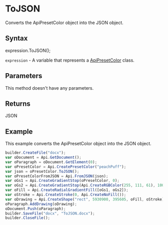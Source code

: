 # ToJSON

Converts the ApiPresetColor object into the JSON object.

## Syntax

expression.ToJSON();

`expression` - A variable that represents a [ApiPresetColor](../ApiPresetColor.md) class.

## Parameters

This method doesn't have any parameters.

## Returns

JSON

## Example

This example converts the ApiPresetColor object into the JSON object.

```javascript
builder.CreateFile("docx");
var oDocument = Api.GetDocument();
var oParagraph = oDocument.GetElement(0);
var oPresetColor = Api.CreatePresetColor("peachPuff");
var json = oPresetColor.ToJSON();
var oPresetColorFromJSON = Api.FromJSON(json);
var oGs1 = Api.CreateGradientStop(oPresetColor, 0);
var oGs2 = Api.CreateGradientStop(Api.CreateRGBColor(255, 111, 61), 100000);
var oFill = Api.CreateRadialGradientFill([oGs1, oGs2]);
var oStroke = Api.CreateStroke(0, Api.CreateNoFill());
var oDrawing = Api.CreateShape("rect", 5930900, 395605, oFill, oStroke);
oParagraph.AddDrawing(oDrawing);
oDocument.Push(oParagraph);
builder.SaveFile("docx", "ToJSON.docx");
builder.CloseFile();
```